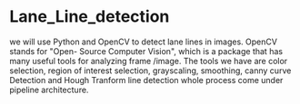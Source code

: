 # Lane_Line_detection
we will use Python and OpenCV to detect lane lines in images. OpenCV stands for "Open- Source Computer Vision", which is a package that has many useful tools for analyzing frame /image. The tools we have are color selection, region of interest selection, grayscaling,  smoothing, canny curve Detection and Hough Tranform line detection whole process come under pipeline architecture.
